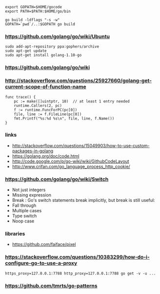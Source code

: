 
    export GOPATH=$HOME/gocode
    export PATH=$PATH:$HOME/go/bin

    go build -ldflags "-s -w"
    GOPATH=`pwd`/..:$GOPATH go build

### https://github.com/golang/go/wiki/Ubuntu

    sudo add-apt-repository ppa:gophers/archive
    sudo apt-get update
    sudo apt-get install golang-1.10-go

### https://github.com/golang/go/wiki

### http://stackoverflow.com/questions/25927660/golang-get-current-scope-of-function-name

    func trace() {
        pc := make([]uintptr, 10)  // at least 1 entry needed
        runtime.Callers(2, pc)
        f := runtime.FuncForPC(pc[0])
        file, line := f.FileLine(pc[0])
        fmt.Printf("%s:%d %s\n", file, line, f.Name())
    }

### links

* http://stackoverflow.com/questions/15049903/how-to-use-custom-packages-in-golang
* https://golang.org/doc/code.html
* http://code.google.com/p/go-wiki/wiki/GithubCodeLayout
* http://www.crifan.com/go_language_process_http_cookie/

### https://github.com/golang/go/wiki/Switch

* Not just integers
* Missing expression
* Break : Go's switch statements break implicitly, but break is still useful:
* Fall through
* Multiple cases
* Type switch
* Noop case

### libraries

* https://github.com/faiface/pixel

### https://stackoverflow.com/questions/10383299/how-do-i-configure-go-to-use-a-proxy

    https_proxy=127.0.0.1:7788 http_proxy=127.0.0.1:7788 go get -v -u ...

### https://github.com/tmrts/go-patterns

